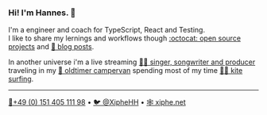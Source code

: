 ### Hi! I'm Hannes. 👋

I'm a engineer and coach for TypeScript, React and Testing.  
I like to share my lernings and workflows though [:octocat: open source projects](https://github.com/Xiphe?tab=repositories)
and [📖 blog posts](https://xiphe.net/blog/testing/component-design-testing.html?ref=github_profile).

In another universe i'm a live streaming [👩‍🎤 singer, songwriter and producer](https://hannesdiem.de/linktree/?ref=github_profile) traveling in my [🚌 oldtimer campervan](https://www.instagram.com/p/B5kNNy5I_Hw/) spending most of my time [🏄‍♀️ kite surfing](https://www.instagram.com/p/Btjp_-1D9wX/). 

---

[📱+49 (0) 151 405 111 98](tel:004915140511198) • [🐦 @XipheHH](https://twitter.com/XipheHH) • [🕸 xiphe.net](https://xiphe.net?ref=github_profile)
